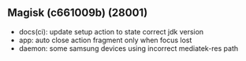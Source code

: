## Magisk (c661009b) (28001)
- docs(ci): update setup action to state correct jdk version
- app: auto close action fragment only when focus lost
- daemon: some samsung devices using incorrect mediatek-res path
